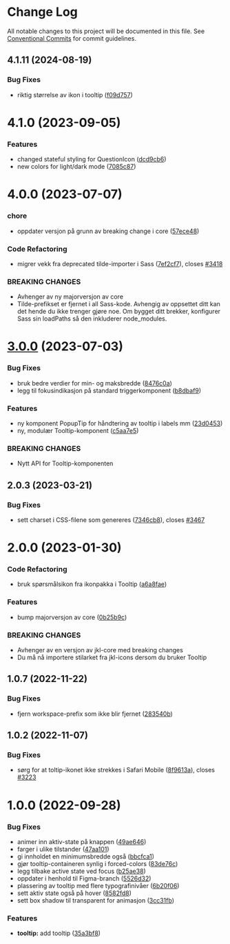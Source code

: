 # Change Log

All notable changes to this project will be documented in this file.
See [Conventional Commits](https://conventionalcommits.org) for commit guidelines.

## 4.1.11 (2024-08-19)

### Bug Fixes

- riktig størrelse av ikon i tooltip ([f09d757](https://github.com/fremtind/jokul/commit/f09d757b26a78459a1a89c91a9781f7448c0cdb6))

# 4.1.0 (2023-09-05)

### Features

-   changed stateful styling for QuestionIcon ([dcd9cb6](https://github.com/fremtind/jokul/commit/dcd9cb6c2b9e3df2bfa0cfc99d1a3619daf2a01c))
-   new colors for light/dark mode ([7085c87](https://github.com/fremtind/jokul/commit/7085c879673b9dcd6641fc19bc8bd6823c70b4d1))

# 4.0.0 (2023-07-07)

### chore

-   oppdater versjon på grunn av breaking change i core ([57ece48](https://github.com/fremtind/jokul/commit/57ece48fa0192fe825b544fdac24cdd56e58d0df))

### Code Refactoring

-   migrer vekk fra deprecated tilde-importer i Sass ([7ef2cf7](https://github.com/fremtind/jokul/commit/7ef2cf7a510122c69b2c5658c402f3dd9f5322f7)), closes [#3418](https://github.com/fremtind/jokul/issues/3418)

### BREAKING CHANGES

-   Avhenger av ny majorversjon av core
-   Tilde-prefikset er fjernet i all Sass-kode. Avhengig av oppsettet ditt kan det hende du
    ikke trenger gjøre noe. Om bygget ditt brekker, konfigurer Sass sin loadPaths så den
    inkluderer node_modules.

# [3.0.0](https://github.com/fremtind/jokul/compare/@fremtind/jkl-tooltip@2.0.6...@fremtind/jkl-tooltip@3.0.0) (2023-07-03)

### Bug Fixes

-   bruk bedre verdier for min- og maksbredde ([8476c0a](https://github.com/fremtind/jokul/commit/8476c0aa2e3022c5f05435d7a2fa461f8a8ffc51))
-   legg til fokusindikasjon på standard triggerkomponent ([b8dbaf9](https://github.com/fremtind/jokul/commit/b8dbaf9aec449ee0504252543dd329ab42a568c6))

### Features

-   ny komponent PopupTip for håndtering av tooltip i labels mm ([23d0453](https://github.com/fremtind/jokul/commit/23d0453926913d28bfa8588518ff28619731cdfc))
-   ny, modulær Tooltip-komponent ([c5aa7e5](https://github.com/fremtind/jokul/commit/c5aa7e5726028357ccb9f91c26e53f0da2ca7173))

### BREAKING CHANGES

-   Nytt API for Tooltip-komponenten

## 2.0.3 (2023-03-21)

### Bug Fixes

-   sett charset i CSS-filene som genereres ([7346cb8](https://github.com/fremtind/jokul/commit/7346cb8644dd4b99bf0ae4d11c78a967b7b01618)), closes [#3467](https://github.com/fremtind/jokul/issues/3467)

# 2.0.0 (2023-01-30)

### Code Refactoring

-   bruk spørsmålsikon fra ikonpakka i Tooltip ([a6a8fae](https://github.com/fremtind/jokul/commit/a6a8fae77178f3401514c5f574b81ba05a92a5d5))

### Features

-   bump majorversjon av core ([0b25b9c](https://github.com/fremtind/jokul/commit/0b25b9ccb4d35214037e45158264fab2da196a5f))

### BREAKING CHANGES

-   Avhenger av en versjon av jkl-core med breaking changes
-   Du må nå importere stilarket fra jkl-icons dersom du bruker Tooltip

## 1.0.7 (2022-11-22)

### Bug Fixes

-   fjern workspace-prefix som ikke blir fjernet ([283540b](https://github.com/fremtind/jokul/commit/283540b45f1fe557168eede3ca3637077a10a15b))

## 1.0.2 (2022-11-07)

### Bug Fixes

-   sørg for at toltip-ikonet ikke strekkes i Safari Mobile ([8f9613a](https://github.com/fremtind/jokul/commit/8f9613a6ee605364a323b41d77a72c09a26f0c15)), closes [#3223](https://github.com/fremtind/jokul/issues/3223)

# 1.0.0 (2022-09-28)

### Bug Fixes

-   animer inn aktiv-state på knappen ([49ae646](https://github.com/fremtind/jokul/commit/49ae6460cd74cbdb196773dd85b81f6bcbff0b01))
-   farger i ulike tilstander ([47aa101](https://github.com/fremtind/jokul/commit/47aa101dcbc45c092b188a13140debc50fe4ce77))
-   gi innholdet en minimumsbredde også ([bbcfca1](https://github.com/fremtind/jokul/commit/bbcfca1eb41b21b23ba6beedf1b38353b64d66a5))
-   gjør tooltip-containeren synlig i forced-colors ([83de76c](https://github.com/fremtind/jokul/commit/83de76c80ee35c7cc887d7c30a11cf610d28f3d7))
-   legg tilbake active state ved focus ([b25ae38](https://github.com/fremtind/jokul/commit/b25ae38300f18e532705a06224c62707b6193647))
-   oppdater i henhold til Figma-branch ([5526d32](https://github.com/fremtind/jokul/commit/5526d32c0c206a2f7ea04133a155525766fa523c))
-   plassering av tooltip med flere typografinivåer ([6b20f06](https://github.com/fremtind/jokul/commit/6b20f069d1c118c5c94cf5e261bc3e58e4b0ed14))
-   sett aktiv state også på hover ([8582fd8](https://github.com/fremtind/jokul/commit/8582fd8afb74c9f0f97da9809af955c532a9373f))
-   sett box shadow til transparent for animasjon ([3cc31fb](https://github.com/fremtind/jokul/commit/3cc31fb35b104dcc412fc02540e6818ec0a34e3c))

### Features

-   **tooltip:** add tooltip ([35a3bf8](https://github.com/fremtind/jokul/commit/35a3bf8ab49bc548d28dc32c68abfdaed25a0542))
